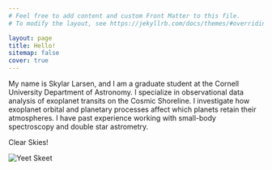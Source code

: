 ```yaml
---
# Feel free to add content and custom Front Matter to this file.
# To modify the layout, see https://jekyllrb.com/docs/themes/#overriding-theme-defaults

layout: page
title: Hello!
sitemap: false
cover: true
---
```



My name is Skylar Larsen, and I am a graduate student at the Cornell University Department of Astronomy. I specialize in observational data analysis of exoplanet transits on the Cosmic Shoreline. I investigate how exoplanet orbital and planetary processes affect which planets retain their atmospheres. I have past experience working with small-body spectroscopy and double star astrometry.

Clear Skies!

![Yeet Skeet](assets/TEST_IMAGE.jpg)